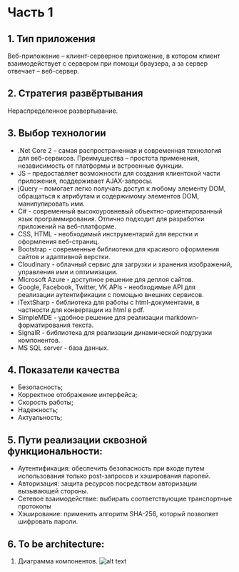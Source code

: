 # Часть 1

## 1. Тип приложения

Веб-приложение – клиент-серверное приложение, в котором клиент взаимодействует с сервером при помощи браузера, а за сервер отвечает – веб-сервер.

## 2.	Стратегия развёртывания

Нераспределенное развертывание.

## 3. Выбор технологии

- .Net Сore 2 – самая распространенная и современная технология для веб-сервисов. Преимущества – простота применения, независимость от платформы и встроенные функции.
- JS – предоставляет возможности для создания клиентской части приложения, поддерживает AJAX-запросы.
- jQuery – помогает легко получать доступ к любому элементу DOM, обращаться к атрибутам и содержимому элементов DOM, манипулировать ими.
- C# - современный высокоуровневый объектно-ориентированный язык программирования. Отлично подходит для разработки приложений на веб-платформе.
- CSS, HTML - необходимый инструментарий для верстки и оформления веб-страниц.
- Bootstrap - современные библиотеки для красивого оформления сайтов и адаптивной верстки.
- Cloudinary - облачный сервис для загрузки и хранения изображений, управления ими и оптимизации.
- Microsoft Azure - доступное решение для деплоя сайтов.
- Google, Facebook, Twitter, VK APIs - необходимые API для реализации аутентификации с помощью внешних сервисов.
- iTextSharp - библиотека для работы с html-документами, в частности для конвертации из html в pdf.
- SimpleMDE - удобное решение для реализации markdown-форматирования текста.
- SignalR - библиотека для реализации динамической подгрузки компонентов.
- MS SQL server - база данных.

## 4. Показатели качества
- Безопасность;
- Корректное отображение интерфейса;
- Скорость работы;
- Надежность;
- Актуальность;

## 5. Пути реализации сквозной функциональности:
- Аутентификация: обеспечить безопасность при входе путем использования только post-запросов и хэширования паролей.
- Авторизация: защита ресурсов посредством авторизации вызывающей стороны.
- Сетевое взаимодействие: выбирать соответствующие транспортные протоколы
- Хэширование: применить алгоритм SHA-256, который позволяет шифровать пароли.

## 6. To be architecture:

1. Диаграмма компонентов. 
![alt text](https://github.com/nikita9matveev/FansPen/blob/master/Design/previous%20diagram.png)


